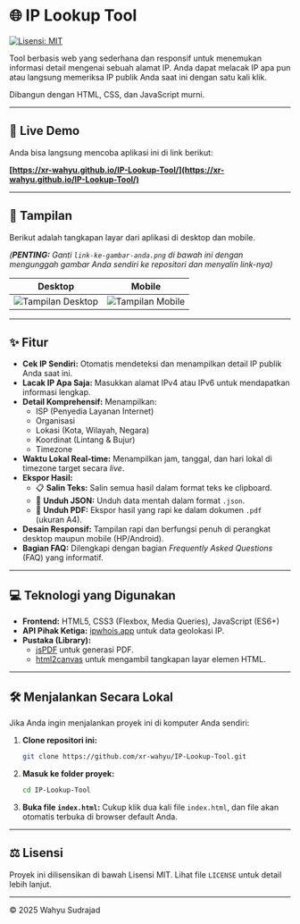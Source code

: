# 🌐 IP Lookup Tool

[![Lisensi: MIT](https://img.shields.io/badge/License-MIT-yellow.svg)](https://github.com/xr-wahyu/IP-Lookup-Tool/blob/main/LICENSE)

Tool berbasis web yang sederhana dan responsif untuk menemukan informasi detail mengenai sebuah alamat IP. Anda dapat melacak IP apa pun atau langsung memeriksa IP publik Anda saat ini dengan satu kali klik.

Dibangun dengan HTML, CSS, dan JavaScript murni.

---

## 🚀 Live Demo

Anda bisa langsung mencoba aplikasi ini di link berikut:

**[https://xr-wahyu.github.io/IP-Lookup-Tool/](https://xr-wahyu.github.io/IP-Lookup-Tool/)**

---

## 📸 Tampilan

Berikut adalah tangkapan layar dari aplikasi di desktop dan mobile.

*(**PENTING:** Ganti `link-ke-gambar-anda.png` di bawah ini dengan mengunggah gambar Anda sendiri ke repositori dan menyalin link-nya)*

| Desktop | Mobile |
| :---: | :---: |
| ![Tampilan Desktop](link-ke-gambar-desktop.png) | ![Tampilan Mobile](link-ke-gambar-mobile.png) |

---

## ✨ Fitur

* **Cek IP Sendiri:** Otomatis mendeteksi dan menampilkan detail IP publik Anda saat ini.
* **Lacak IP Apa Saja:** Masukkan alamat IPv4 atau IPv6 untuk mendapatkan informasi lengkap.
* **Detail Komprehensif:** Menampilkan:
    * ISP (Penyedia Layanan Internet)
    * Organisasi
    * Lokasi (Kota, Wilayah, Negara)
    * Koordinat (Lintang & Bujur)
    * Timezone
* **Waktu Lokal Real-time:** Menampilkan jam, tanggal, dan hari lokal di timezone target secara *live*.
* **Ekspor Hasil:**
    * 📋 **Salin Teks:** Salin semua hasil dalam format teks ke clipboard.
    * 💾 **Unduh JSON:** Unduh data mentah dalam format `.json`.
    * 📄 **Unduh PDF:** Ekspor hasil yang rapi ke dalam dokumen `.pdf` (ukuran A4).
* **Desain Responsif:** Tampilan rapi dan berfungsi penuh di perangkat desktop maupun mobile (HP/Android).
* **Bagian FAQ:** Dilengkapi dengan bagian *Frequently Asked Questions* (FAQ) yang informatif.

---

## 💻 Teknologi yang Digunakan

* **Frontend:** HTML5, CSS3 (Flexbox, Media Queries), JavaScript (ES6+)
* **API Pihak Ketiga:** [ipwhois.app](https://ipwhois.app/) untuk data geolokasi IP.
* **Pustaka (Library):**
    * [jsPDF](https://github.com/parallax/jsPDF) untuk generasi PDF.
    * [html2canvas](https://html2canvas.hertzen.com/) untuk mengambil tangkapan layar elemen HTML.

---

## 🛠️ Menjalankan Secara Lokal

Jika Anda ingin menjalankan proyek ini di komputer Anda sendiri:

1.  **Clone repositori ini:**
    ```bash
    git clone https://github.com/xr-wahyu/IP-Lookup-Tool.git
    ```

2.  **Masuk ke folder proyek:**
    ```bash
    cd IP-Lookup-Tool
    ```

3.  **Buka file `index.html`:**
    Cukup klik dua kali file `index.html`, dan file akan otomatis terbuka di browser default Anda.

---

## ⚖️ Lisensi

Proyek ini dilisensikan di bawah Lisensi MIT. Lihat file `LICENSE` untuk detail lebih lanjut.

---
&copy; 2025 Wahyu Sudrajad
